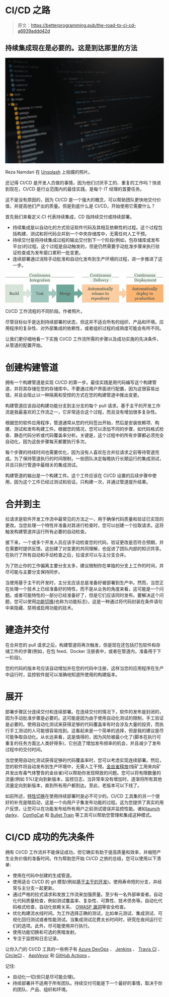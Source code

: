 # CI/CD 之路

> 原文：<https://betterprogramming.pub/the-road-to-ci-cd-a6939addd42d>

## 持续集成现在是必要的。这是到达那里的方法

![](img/902ff00ff4bcdb8118faf5d527112152.png)

Reza Namdari 在 [Unsplash](https://unsplash.com?utm_source=medium&utm_medium=referral) 上拍摄的照片。

还记得 CI/CD 是开发人员做的事情，因为他们讨厌手工的、重复的工作吗？快进到现在，CI/CD 是行业范围内的最佳实践，是每个 IT 经理的首要任务。

这不是没有原因的，因为 CI/CD 是一个强大的概念，可以帮助团队更快地交付价值，并提高他们产出的质量。但是到底什么是 CI/CD，开始使用它需要什么？

首先我们来看定义:CI 代表持续集成，CD 指持续交付或持续部署。

*   持续集成是以自动化的方式验证软件代码及其相互依赖性的过程。这个过程包括构建、测试和将代码合并到一个中央存储库中，无需任何人工干预。
*   持续交付是将持续集成过程的输出交付到下一个阶段(例如，包存储库或发布平台)的过程。这个过程是自动触发的，但是仍然需要手动批准步骤来执行验证检查或为发布窗口累积一批变更。
*   连续部署通过消除手动批准和自动化发布到生产环境的过程，进一步推进了这一步。

![](img/ad911596f34384f1f6f0c905cc0c3341.png)

CI/CD 工作流程的不同阶段。作者照片。

尽管目标似乎是达到持续部署的状态，但这并不适合所有的组织、产品和环境。应用程序的复杂性、对外部集成的依赖性，或者组织过程的成熟度可能会有所不同。

让我们更仔细地看一下实施 CI/CD 工作流所需的步骤以及成功实施的先决条件，从管道的配置开始。

# **创建构建管道**

拥有一个构建管道是实现 CI/CD 的第一步。最佳实践是用代码编写这个构建管道，并将其存储在您的存储库中。不要通过用户界面进行配置，因为这很容易出错，并且会阻止以一种隔离和受控的方式在您的构建管道中推出变更。

构建管道应该自动构建功能分支到主分支的每个 pull 请求。基于主干的开发工作流是我最喜欢的工作流之一，它非常适合这个过程，而且没有增加很多复杂性。

根据您的软件应用程序，管道通常从您的代码签出开始，然后是安装依赖项、构建、测试和发布构建工件。根据您的情况，您可以添加不同的步骤，如代码格式检查、静态代码分析或代码覆盖率分析。关键是，这个过程中的所有步骤都必须完全自动化，因为这些步骤每天都要执行多次。

每个步骤的持续时间也需要优化，因为没有人喜欢在合并拉请求之前等待管道完成。为了保持管道执行的时间限制，一些团队决定每晚执行长期运行的集成测试，并且只执行管道中最相关的集成测试。

构建管道的输出是一个构建工件。这个工件应该在 CI/CD 设置的后续步骤中使用，因为这个工件已经过测试和验证。只构建一次，并通过管道提升结果。

# **合并到主**

拉请求是软件开发工作流中最常见的方法之一，用于确保代码质量和验证已实现的更改。当您处理一个特性并准备对其进行检查时，您可以创建一个拉取请求。这将触发构建管道并运行所有必要的自动检查。

接下来，一个或多个开发人员应该手动检查您的代码，验证更改是否符合预期，并在需要时提供反馈。这创建了对变更的共同理解，也促进了团队内部的知识共享。在执行了所有自动和手动检查之后，拉请求可以与主分支合并。

为了防止你的工作偏离主要分支太多，建议限制你在单独的分支上工作的时间，并尽可能与主要分支保持同步。

当使用基于主干的开发时，主分支应该总是准备好被部署到生产中。然而，当您正在处理一个技术上已经准备好的特性，而不是从业务的角度来看，这可能是一个问题。或者可能特性的一部分已经准备好了，但是它们应该同时发布。要解决这个问题，您可以使用[功能切换](https://en.wikipedia.org/wiki/Feature_toggle)(也称为功能标志)，这是一种通过将代码封装在条件语句中来隐藏、禁用或启用功能的技术。

# **建造并交付**

在合并您的 pull 请求之后，构建管道将再次触发，但是现在还包括打包软件和存储工件的步骤(例如，在包 feed、Docker 注册表中，或者在管道内，准备用于下一阶段)。

您的代码的版本号应该自动增加并在您的代码中注册，这样当您的应用程序在生产中运行时，监控软件就可以准确地知道所使用的构建版本。

# **展开**

部署步骤区分连续交付和连续部署。在连续交付的情况下，软件的发布是封闭的，因为手动批准步骤是必要的。这可能是因为由于使用自动化测试的限制，手工验证是必要的。使用自动化测试来获得足够的代码覆盖率有时会涉及大量的投资，而执行手工测试的人可能很容易找到。这看起来是一个简单的选择，但是我的建议是尽可能争取自动化。从长远来看，这是值得的，因为风险被最小化了(脚本在执行可重复的任务方面比人类好得多)，它创造了增加发布频率的机会，并且减少了发布过程中的交付时间。

当您使用自动化测试获得足够的代码覆盖率时，您可以考虑实现连续部署。然后，您的软件将自动发布到生产环境中，无需人工干预。[金丝雀释放](https://martinfowler.com/bliki/CanaryRelease.html)(指矿工用来向矿井发出有毒气体警告的金丝雀)可以帮助你发现释放的问题。您可以将有限数量的流量(例如 5%)定向到新版本，监控日志，当异常率没有增加时，逐渐将所有其他流量定向到新版本，直到所有用户都到达。至此，老版本可以下线了。

如前所述，[特性切换](https://en.wikipedia.org/wiki/Feature_toggle)在使用持续部署时是必不可少的。CI/CD 工具集的另一个很好的补充是暗启动，这是一个向用户子集发布功能的过程。这为您提供了真实的用户反馈，让您可以在功能发布给所有用户之前测试错误并监控性能。诸如[launch darky](https://launchdarkly.com/)、 [ConfigCat](https://configcat.com/) 和 [Bullet Train](https://bullet-train.io/) 等工具可以帮助您管理和集成这种模式。

# **CI/CD 成功的先决条件**

拥有 CI/CD 工作流并不能保证成功，但它确实有助于提高质量和效率，并缩短产生业务价值的准备时间。作为帮助您开始 CI/CD 之旅的总结，您可以使用以下清单:

*   使用在代码中创建的生成管道。
*   使用适合 CI/CD 的 git 模型(例如[基于主干的开发](https://trunkbaseddevelopment.com))。使用寿命短的分支，并经常与主分支一起更新。
*   通过严格的拉式请求和发放工作流来加强质量。至少有一名外部审查者。自动化代码质量检查，例如测试覆盖率、复杂性、可靠性、技术债务等。自动化代码格式检查，自动化依赖关系、 [OWASP 漏洞](https://en.wikipedia.org/wiki/OWASP)等安全检查。
*   优化构建流水线时间。为工作选择正确的测试，比如单元测试、集成测试、可视化回归测试或者性能测试。当集成测试花费太长时间时，研究在夜间运行它们的选项。此外，尽可能使用并行执行。
*   使用功能切换和可选的黑暗发射。
*   专注于监控和日志记录。

让你入门的 CI/CD 工具的一些例子有 [Azure DevOps](https://azure.microsoft.com/en-us/services/devops) 、 [Jenkins](https://www.jenkins.io/) 、 [Travis CI](https://travis-ci.org/) 、 [CircleCI](https://circleci.com/) 、 [AppVeyor](https://www.appveyor.com/) 和 [GitHub Actions](https://github.com/features/actions) 。

记住:

*   自动化一切(但只是尽可能合理)。
*   持续部署并不适用于所有团队。持续交付可能是下一个最好的事情，取决于你的团队、产品、组织和环境。